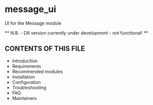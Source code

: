 # message_ui
UI for the Message module

** N.B. - D8 version currently under development - not functional! **

CONTENTS OF THIS FILE
---------------------
   
 * Introduction
 * Requirements
 * Recommended modules
 * Installation
 * Configuration
 * Troubleshooting
 * FAQ
 * Maintainers
